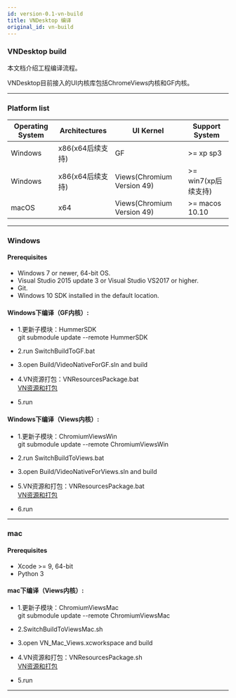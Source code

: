 ```yaml
---
id: version-0.1-vn-build
title: VNDesktop 编译
original_id: vn-build
---
```


### VNDesktop build
本文档介绍工程编译流程。 

VNDesktop目前接入的UI内核库包括ChromeViews内核和GF内核。  

---

### Platform list

| Operating System | Architectures    | UI Kernel                       | Support System   |
| ---------------- | ---------------- | ------------------------------- | ---------------- |
| Windows          | x86(x64后续支持) | GF                              | >= xp sp3         |
| Windows          | x86(x64后续支持) | Views(Chromium Version 49)      | >= win7(xp后续支持) |
| macOS            | x64              | Views(Chromium Version 49)      | >= macos 10.10    |

---

### Windows
#### Prerequisites

* Windows 7 or newer, 64-bit OS.
* Visual Studio 2015 update 3 or Visual Studio VS2017 or higher.
* Git.
* Windows 10 SDK installed in the default location. 

#### Windows下编译（GF内核）:

* 1.更新子模块：HummerSDK   
git submodule update --remote HummerSDK  

* 2.run SwitchBuildToGF.bat  

* 3.open Build/VideoNativeForGF.sln and build  

* 4.VN资源打包：VNResourcesPackage.bat  
    [VN资源和打包](vn-package)  

* 5.run

#### Windows下编译（Views内核）:

* 1.更新子模块：ChromiumViewsWin  
git submodule update --remote ChromiumViewsWin   

* 2.run SwitchBuildToViews.bat

* 3.open Build/VideoNativeForViews.sln and build

* 5.VN资源和打包：VNResourcesPackage.bat  
    [VN资源和打包](vn-package) 

* 6.run

---

### mac

#### Prerequisites  
* Xcode >= 9, 64-bit  
* Python 3  


#### mac下编译（Views内核）:

* 1.更新子模块：ChromiumViewsMac  
git submodule update --remote ChromiumViewsMac

* 2.SwitchBuildToViewsMac.sh

* 3.open VN_Mac_Views.xcworkspace and build  

* 4.VN资源和打包：VNResourcesPackage.sh  
    [VN资源和打包](vn-package) 

* 5.run

---
